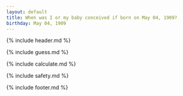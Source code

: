 ```yaml
---
layout: default
title: When was I or my baby conceived if born on May 04, 1909?
birthday: May 04, 1909
---
```


{% include header.md %}

{% include guess.md %}

{% include calculate.md %}

{% include safety.md %}

{% include footer.md %}



